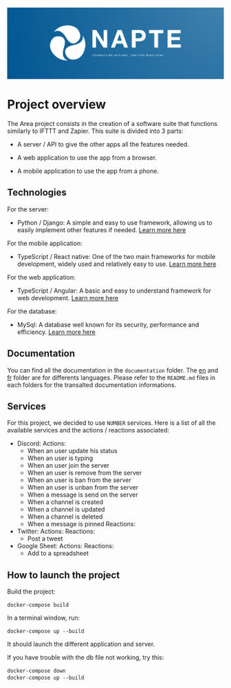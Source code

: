 ![project logo](./resource/NAPTE_banner.png)

# Project overview

The Area project consists in the creation of a software suite that functions similarly to IFTTT and Zapier.
This suite is divided into 3 parts:

+ A server / API to give the other apps all the features needed.

+ A web application to use the app from a browser.

+ A mobile application to use the app from a phone.

## Technologies

For the server:
+ Python / Django: A simple and easy to use framework, allowing us to easily implement other features if needed. [Learn more here](https://www.djangoproject.com/)

For the mobile application:
+ TypeScript / React native: One of the two main frameworks for mobile development, widely used and relatively easy to use. [Learn more here](https://reactnative.dev/)

For the web application:
+ TypeScript / Angular: A basic and easy to understand framework for web development. [Learn more here](https://angular.io/)

For the database:
+ MySql: A database well known for its security, performance and efficiency. [Learn more here](https://www.mysql.com/)

## Documentation

You can find all the documentation in the `documentation` folder.
The [en](./documentation/en/README.md) and [fr](./documentation/fr/README.md) folder are for differents languages.
Please refer to the `README.md` files in each folders for the transalted documentation informations.

## Services

For this project, we decided to use `NUMBER` services.
Here is a list of all the available services and the actions / reactions associated:
+ Discord:
    Actions:
    - When an user update his status
    - When an user is typing
    - When an user join the server
    - When an user is remove from the server
    - When an user is ban from the server
    - When an user is unban from the server
    - When a message is send on the server
    - When a channel is created
    - When a channel is updated
    - When a channel is deleted
    - When a message is pinned
    Reactions:
+ Twitter:
    Actions:
    Reactions:
    - Post a tweet
+ Google Sheet:
    Actions:
    Reactions:
    - Add to a spreadsheet

## How to launch the project

Build the project:
```shell
docker-compose build
```

In a terminal window, run:
```shell
docker-compose up --build
```
It should launch the different application and server.

If you have trouble with the db file not working, try this:
```shell
docker-compose down
docker-compose up --build
```
